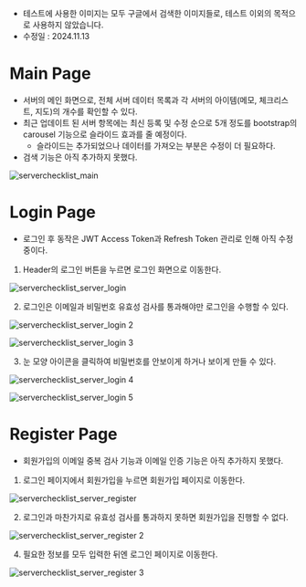 - 테스트에 사용한 이미지는 모두 구글에서 검색한 이미지들로, 테스트 이외의 목적으로 사용하지 않았습니다.
- 수정일 : 2024.11.13

# Main Page

- 서버의 메인 화면으로, 전체 서버 데이터 목록과 각 서버의 아이템(메모, 체크리스트, 지도)의 개수를 확인할 수 있다.
- 최근 업데이트 된 서버 항목에는 최신 등록 및 수정 순으로 5개 정도를 bootstrap의 carousel 기능으로 슬라이드 효과를 줄 예정이다.
  - 슬라이드는 추가되었으나 데이터를 가져오는 부분은 수정이 더 필요하다.
- 검색 기능은 아직 추가하지 못했다.

![serverchecklist_main](https://github.com/user-attachments/assets/d63bc21d-fb75-40ff-84f1-e876b5d746f9)

# Login Page
- 로그인 후 동작은 JWT Access Token과 Refresh Token 관리로 인해 아직 수정중이다.
1. Header의 로그인 버튼을 누르면 로그인 화면으로 이동한다.

![serverchecklist_server_login](https://github.com/user-attachments/assets/dea7fb1c-95a0-4c5c-a820-4e2c8b9d12a3)

2. 로그인은 이메일과 비밀번호 유효성 검사를 통과해야만 로그인을 수행할 수 있다.

![serverchecklist_server_login 2](https://github.com/user-attachments/assets/942b636c-c1e3-4397-aaa0-df791fe66502)

![serverchecklist_server_login 3](https://github.com/user-attachments/assets/5d937a1f-7626-4e60-86f2-c8c36e29e0ca)

3. 눈 모양 아이콘을 클릭하여 비밀번호를 안보이게 하거나 보이게 만들 수 있다.

![serverchecklist_server_login 4](https://github.com/user-attachments/assets/7c918886-a7d5-4142-bd6b-222468bdaa28)

![serverchecklist_server_login 5](https://github.com/user-attachments/assets/0c6e8640-6dd3-4a75-b65f-565b779f0a50)

# Register Page
- 회원가입의 이메일 중복 검사 기능과 이메일 인증 기능은 아직 추가하지 못했다.

1. 로그인 페이지에서 회원가입을 누르면 회원가입 페이지로 이동한다.

![serverchecklist_server_register](https://github.com/user-attachments/assets/76f4b050-fac7-46d8-b67a-04106ceb30c1)

2. 로그인과 마찬가지로 유효성 검사를 통과하지 못하면 회원가입을 진행할 수 없다.

![serverchecklist_server_register 2](https://github.com/user-attachments/assets/2132c945-a93c-4502-b840-4ab86c14c1fe)

4. 필요한 정보를 모두 입력한 뒤엔 로그인 페이지로 이동한다.

![serverchecklist_server_register 3](https://github.com/user-attachments/assets/1b1263cf-ad64-4934-b8f9-de2beb8f038b)
